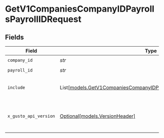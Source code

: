 # GetV1CompaniesCompanyIDPayrollsPayrollIDRequest


## Fields

| Field                                                                                                                                                                                                                        | Type                                                                                                                                                                                                                         | Required                                                                                                                                                                                                                     | Description                                                                                                                                                                                                                  |
| ---------------------------------------------------------------------------------------------------------------------------------------------------------------------------------------------------------------------------- | ---------------------------------------------------------------------------------------------------------------------------------------------------------------------------------------------------------------------------- | ---------------------------------------------------------------------------------------------------------------------------------------------------------------------------------------------------------------------------- | ---------------------------------------------------------------------------------------------------------------------------------------------------------------------------------------------------------------------------- |
| `company_id`                                                                                                                                                                                                                 | *str*                                                                                                                                                                                                                        | :heavy_check_mark:                                                                                                                                                                                                           | The UUID of the company                                                                                                                                                                                                      |
| `payroll_id`                                                                                                                                                                                                                 | *str*                                                                                                                                                                                                                        | :heavy_check_mark:                                                                                                                                                                                                           | The UUID of the payroll                                                                                                                                                                                                      |
| `include`                                                                                                                                                                                                                    | List[[models.GetV1CompaniesCompanyIDPayrollsPayrollIDQueryParamInclude](../models/getv1companiescompanyidpayrollspayrollidqueryparaminclude.md)]                                                                             | :heavy_minus_sign:                                                                                                                                                                                                           | Include the requested attribute in the response, for multiple attributes comma separate the values, i.e. `?include=benefits,deductions,taxes`                                                                                |
| `x_gusto_api_version`                                                                                                                                                                                                        | [Optional[models.VersionHeader]](../models/versionheader.md)                                                                                                                                                                 | :heavy_minus_sign:                                                                                                                                                                                                           | Determines the date-based API version associated with your API call. If none is provided, your application's [minimum API version](https://docs.gusto.com/embedded-payroll/docs/api-versioning#minimum-api-version) is used. |